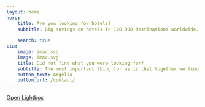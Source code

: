 ```yaml
---
layout: home
hero:
    title: Are you looking for hotels?  
    subtitle: Big savings on hotels in 120,000 destinations worldwide. Browse hotel reviews and find the guaranteed best price on hotels for all budgets. 
  
    search: true
cta:
    image: imac.svg
    image: imac.svg
    title: Did not find what you were looking for?
    subtitle: The most important thing for us is that together we find a solution, give us more information than you are looking for. 
    button_text: Argelia  
    button_url: /contact/
---
```


<div uk-lightbox>
    <a class="uk-button uk-button-default" href="images/photo.jpg">Open Lightbox</a>
</div>
